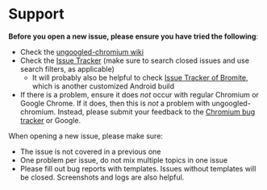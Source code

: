 # Support

**Before you open a new issue, please ensure you have tried the following**: 

* Check the [ungoogled-chromium wiki](https://ungoogled-software.github.io/ungoogled-chromium-wiki) 
* Check the [Issue Tracker](https://www.github.com/Eloston/ungoogled-chromium/issues) (make sure to search closed issues and use search filters, as applicable)
	* It will probably also be helpful to check [Issue Tracker of Bromite](https://www.github.com/bromite/bromite/issues), which is another customized Android build
* If there is a problem, ensure it does *not* occur with regular Chromium or Google Chrome. If it does, then this is *not* a problem with ungoogled-chromium. Instead, please submit your feedback to the [Chromium bug tracker](https://bugs.chromium.org/p/chromium/issues/list) or Google.

When opening a new issue, please make sure:

* The issue is not covered in a previous one
* One problem per issue, do not mix multiple topics in one issue
* Please fill out bug reports with templates. Issues without templates will be closed. Screenshots and logs are also helpful.
